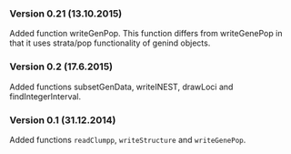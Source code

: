 ### Version 0.21 (13.10.2015)
Added function writeGenPop. This function differs from writeGenePop in that it uses strata/pop functionality of genind objects.

### Version 0.2 (17.6.2015)
Added functions subsetGenData, writeINEST, drawLoci and findIntegerInterval.

### Version 0.1 (31.12.2014)
Added functions `readClumpp`, `writeStructure` and `writeGenePop`.